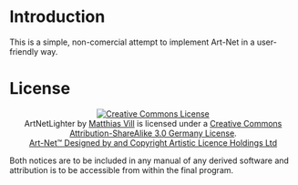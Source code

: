 Introduction
============

This is a simple, non-comercial attempt to implement Art-Net in a user-friendly way.

License
=======

<div style="text-align: center;">
<a rel="license" href="http://creativecommons.org/licenses/by-sa/3.0/de/"><img alt="Creative Commons License" style="border-width:0" src="http://i.creativecommons.org/l/by-sa/3.0/de/88x31.png" /></a><br /><span xmlns:dct="http://purl.org/dc/terms/" href="http://purl.org/dc/dcmitype/Software" property="dct:title" rel="dct:type">ArtNetLighter</span> by <a xmlns:cc="http://creativecommons.org/ns#" href="http://vom.tc/" property="cc:attributionName" rel="cc:attributionURL">Matthias Vill</a> is licensed under a <a rel="license" href="http://creativecommons.org/licenses/by-sa/3.0/de/">Creative Commons Attribution-ShareAlike 3.0 Germany License</a>.
</div>

<div style="text-align: center;">
<a href="http://www.artisticlicence.com/WebSiteMaster/User%20Guides/art-net.pdf" target="_blank">Art-Net™ Designed by and Copyright Artistic Licence Holdings Ltd</a>
</div>

Both notices are to be included in any manual of any derived software and attribution is to be accessible from within the final program.